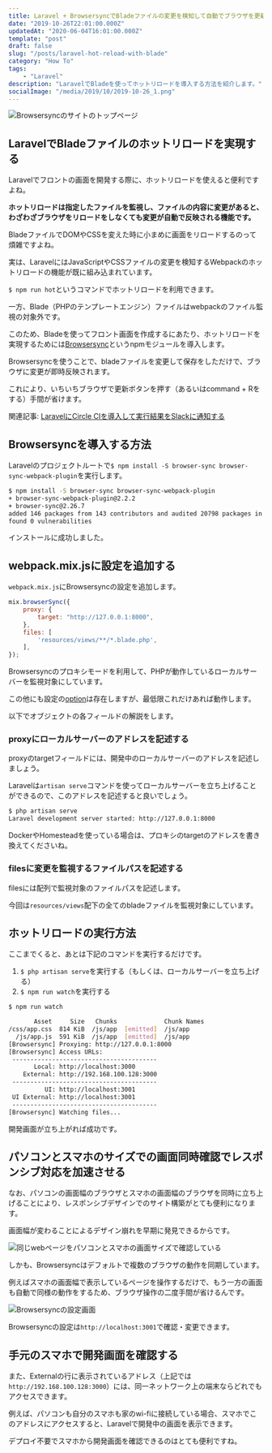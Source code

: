 ```yaml
---
title: Laravel + BrowsersyncでBladeファイルの変更を検知して自動でブラウザを更新する
date: "2019-10-26T22:01:00.000Z"
updatedAt: "2020-06-04T16:01:00.000Z"
template: "post"
draft: false
slug: "/posts/laravel-hot-reload-with-blade"
category: "How To"
tags:
    - "Laravel"
description: "LaravelでBladeを使ってホットリロードを導入する方法を紹介します。"
socialImage: "/media/2019/10/2019-10-26_1.png"
---
```


![Browsersyncのサイトのトップページ](/media/2019/10/2019-10-26_1.png)

## LaravelでBladeファイルのホットリロードを実現する

Laravelでフロントの画面を開発する際に、ホットリロードを使えると便利ですよね。

**ホットリロードは指定したファイルを監視し、ファイルの内容に変更があると、わざわざブラウザをリロードをしなくても変更が自動で反映される機能です。**

BladeファイルでDOMやCSSを変えた時に小まめに画面をリロードするのって煩雑ですよね。

実は、LaravelにはJavaScriptやCSSファイルの変更を検知するWebpackのホットリロードの機能が既に組み込まれています。

`$ npm run hot`というコマンドでホットリロードを利用できます。

一方、Blade（PHPのテンプレートエンジン）ファイルはwebpackのファイル監視の対象外です。

このため、Bladeを使ってフロント画面を作成するにあたり、ホットリロードを実現するためには[Browsersync](https://www.browsersync.io/)というnpmモジュールを導入します。

Browsersyncを使うことで、bladeファイルを変更して保存をしただけで、ブラウザに変更が即時反映されます。

これにより、いちいちブラウザで更新ボタンを押す（あるいはcommand + Rをする）手間が省けます。

関連記事: [LaravelにCircle CIを導入して実行結果をSlackに通知する](/posts/how-to-introduce-circle-ci-to-laravel)

## Browsersyncを導入する方法
Laravelのプロジェクトルートで`$ npm install -S browser-sync browser-sync-webpack-plugin`を実行します。

```bash
$ npm install -S browser-sync browser-sync-webpack-plugin
+ browser-sync-webpack-plugin@2.2.2
+ browser-sync@2.26.7
added 146 packages from 143 contributors and audited 20798 packages in 14.919s
found 0 vulnerabilities
```

インストールに成功しました。

<script async src="https://pagead2.googlesyndication.com/pagead/js/adsbygoogle.js"></script>
<ins class="adsbygoogle"
     style="display:block; text-align:center;"
     data-ad-layout="in-article"
     data-ad-format="fluid"
     data-ad-client="ca-pub-4506236710956024"
     data-ad-slot="9422382340"></ins>
<script>
     (adsbygoogle = window.adsbygoogle || []).push({});
</script>

## webpack.mix.jsに設定を追加する
`webpack.mix.js`にBrowsersyncの設定を追加します。

```js
mix.browserSync({
    proxy: {
        target: "http://127.0.0.1:8000",
    },
    files: [
        'resources/views/**/*.blade.php',
    ],
});
```
Browsersyncのプロキシモードを利用して、PHPが動作しているローカルサーバーを監視対象にしています。

この他にも設定の[option](https://browsersync.io/docs/options)は存在しますが、最低限これだけあれば動作します。

以下でオブジェクトの各フィールドの解説をします。

### proxyにローカルサーバーのアドレスを記述する
proxyのtargetフィールドには、開発中のローカルサーバーのアドレスを記述しましょう。

Laravelは`artisan serve`コマンドを使ってローカルサーバーを立ち上げることができるので、このアドレスを記述すると良いでしょう。

```bash
$ php artisan serve
Laravel development server started: http://127.0.0.1:8000
```

DockerやHomesteadを使っている場合は、プロキシのtargetのアドレスを書き換えてくださいね。

### filesに変更を監視するファイルパスを記述する
filesには配列で監視対象のファイルパスを記述します。

今回は`resources/views`配下の全てのbladeファイルを監視対象にしています。

## ホットリロードの実行方法
ここまでくると、あとは下記のコマンドを実行するだけです。

1. `$ php artisan serve`を実行する（もしくは、ローカルサーバーを立ち上げる）
2. `$ npm run watch`を実行する

```bash
$ npm run watch

       Asset     Size   Chunks             Chunk Names
/css/app.css  814 KiB  /js/app  [emitted]  /js/app
  /js/app.js  591 KiB  /js/app  [emitted]  /js/app
[Browsersync] Proxying: http://127.0.0.1:8000
[Browsersync] Access URLs:
 ----------------------------------------
       Local: http://localhost:3000
    External: http://192.168.100.128:3000
 ----------------------------------------
          UI: http://localhost:3001
 UI External: http://localhost:3001
 ----------------------------------------
[Browsersync] Watching files...
```

開発画面が立ち上がれば成功です。

## パソコンとスマホのサイズでの画面同時確認でレスポンシブ対応を加速させる
なお、パソコンの画面幅のブラウザとスマホの画面幅のブラウザを同時に立ち上げることにより、レスポンシブデザインでのサイト構築がとても便利になります。

画面幅が変わることによるデザイン崩れを早期に発見できるからです。

![同じwebページをパソコンとスマホの画面サイズで確認している](/media/2019/10/2019-10-26_2.png)

しかも、Browsersyncはデフォルトで複数のブラウザの動作を同期しています。

例えばスマホの画面幅で表示しているページを操作するだけで、もう一方の画面も自動で同様の動作をするため、ブラウザ操作の二度手間が省けるんです。

![Browsersyncの設定画面](/media/2019/10/2019-10-26_3.png)

Browsersyncの設定は`http://localhost:3001`で確認・変更できます。

## 手元のスマホで開発画面を確認する
また、Externalの行に表示されているアドレス（上記では`http://192.168.100.128:3000`）には、同一ネットワーク上の端末ならどれでもアクセスできます。

例えば、パソコンも自分のスマホも家のwi-fiに接続している場合、スマホでこのアドレスにアクセスすると、Laravelで開発中の画面を表示できます。

デプロイ不要でスマホから開発画面を確認できるのはとても便利ですね。
